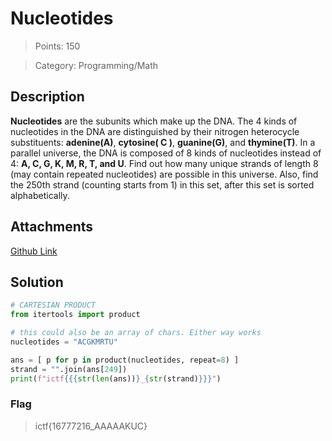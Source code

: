 # Nucleotides

> Points: 150

> Category: Programming/Math

## Description

**Nucleotides** are the subunits which make up the DNA. The 4 kinds of nucleotides in the DNA are distinguished by their nitrogen heterocycle substituents: **adenine(A)**, **cytosine( C )**, **guanine(G)**, and **thymine(T)**.
In a parallel universe, the DNA is composed of 8 kinds of nucleotides instead of 4: **A, C, G, K, M, R, T, and U**. Find out how many unique strands of length 8 (may contain repeated nucleotides) are possible in this universe. Also, find the 250th strand (counting starts from 1) in this set, after this set is sorted alphabetically.

## Attachments

[Github Link](https://github.com/ainzs-evil-twin/ictf-Feb-2021/blob/main/nucleotides/README.md)

## Solution

```py
# CARTESIAN PRODUCT
from itertools import product

# this could also be an array of chars. Either way works
nucleotides = "ACGKMRTU"

ans = [ p for p in product(nucleotides, repeat=8) ]
strand = "".join(ans[249])
print(f"ictf{{{str(len(ans))}_{str(strand)}}}")
```

### Flag

> ictf{16777216_AAAAAKUC}

